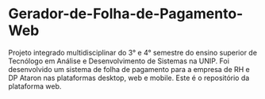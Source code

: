 # Gerador-de-Folha-de-Pagamento-Web

Projeto integrado multidisciplinar do 3° e 4° semestre do ensino superior de Tecnólogo em Análise e Desenvolvimento de Sistemas na UNIP. Foi desenvolvido um sistema de folha de pagamento para a empresa de RH e DP Ataron nas plataformas desktop, web e mobile. Este é o repositório da plataforma web.
